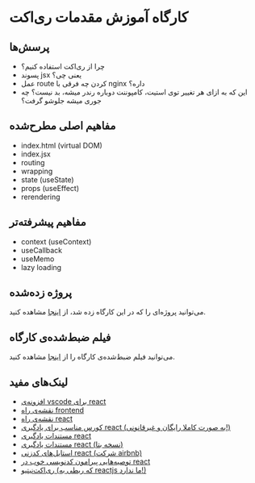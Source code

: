 # کارگاه آموزش مقدمات ری‌اکت

## پرسش‌ها
- چرا از ری‌اکت استفاده کنیم؟
- پسوند jsx یعنی چی؟
- عمل route کردن چه فرقی با nginx داره؟
- این که به ازای هر تغییر توی استیت، کامپوننت دوباره رندر میشه، بد نیست؟ چه جوری میشه جلوشو گرفت؟

## مفاهیم اصلی مطرح‌شده
- index.html (virtual DOM)
- index.jsx  
- routing
- wrapping
- state (useState)
- props (useEffect)
- rerendering

## مفاهیم پیشرفته‌تر
- context (useContext)
- useCallback
- useMemo
- lazy loading

## پروژه زده‌شده

می‌توانید پروژه‌ای را که در این کارگاه زده شد، از [اینجا](https://github.com/mbehnasr/react-workshop-web-1400-sharif) مشاهده کنید.


## فیلم ضبط‌شده‌ی کارگاه
می‌توانید فیلم ضبط‌شده‌ی کارگاه را از [اینجا](https://aparat.com/v/ckCv1) مشاهده کنید.


## لینک‌های مفید
- [افزونه‌ی vscode برای react](https://marketplace.visualstudio.com/items?itemName=dsznajder.es7-react-js-snippets)
- [نقشه‌ی راه frontend](https://roadmap.sh/frontend)
- [نقشه‌ی راه react](https://roadmap.sh/react)
- [کورس مناسب برای یادگیری react (به صورت کاملا رایگان و غیرقانونی!)](https://download.ir/mastering-react/)
- [مستندات یادگیری react](https://reactjs.org/tutorial/tutorial.html)
- [مستندات یادگیری react (نسخه بتا)](https://beta.reactjs.org/learn)
- [استایل‌های کدزنی react (شرکت airbnb)](https://github.com/airbnb/javascript/tree/master/react)
- [توصیه‌هایی پیرامون کدنویسی خوب در react](https://medium.com/swlh/how-to-write-great-react-c4f23f2f3f4f)
- [ری‌اکت‌نیتیو (که ربطی به reactjs ما ندارد!)](https://reactnative.dev/)
